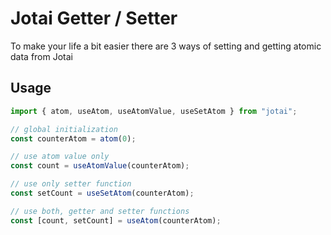 # Jotai Getter / Setter

To make your life a bit easier there are 3 ways of setting and getting atomic data from Jotai

## Usage

```ts
import { atom, useAtom, useAtomValue, useSetAtom } from "jotai";

// global initialization
const counterAtom = atom(0);

// use atom value only
const count = useAtomValue(counterAtom);

// use only setter function
const setCount = useSetAtom(counterAtom);

// use both, getter and setter functions
const [count, setCount] = useAtom(counterAtom);
```
